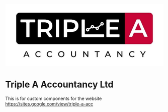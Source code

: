 ![AAA logo](/images/aaa.jpg)
# Triple A Accountancy Ltd
This is for custom components for the website https://sites.google.com/view/triple-a-acc
